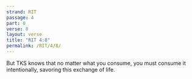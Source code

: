 ```yaml
---
strand: RIT
passage: 4
part: 0
verse: 8
layout: verse
title: "RIT 4:8"
permalink: /RIT/4/8/
---
```

But TKS knows that no matter what you consume, you must consume it intentionally, savoring this exchange of life.
